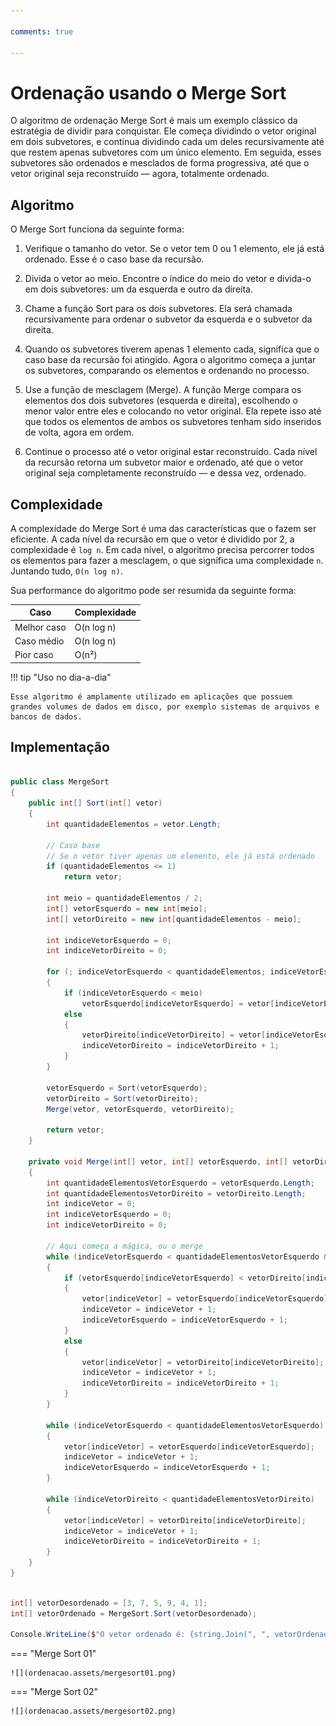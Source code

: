 ```yaml
---

comments: true

---
```


# **Ordenação usando o Merge Sort**

O algoritmo de ordenação Merge Sort é mais um exemplo clássico da estratégia de dividir para conquistar. Ele começa dividindo o vetor original em dois subvetores, e continua dividindo cada um deles recursivamente até que restem apenas subvetores com um único elemento. Em seguida, esses subvetores são ordenados e mesclados de forma progressiva, até que o vetor original seja reconstruído — agora, totalmente ordenado.

## **Algoritmo**

O Merge Sort funciona da seguinte forma:

1. Verifique o tamanho do vetor. Se o vetor tem 0 ou 1 elemento, ele já está ordenado. Esse é o caso base da recursão.

2. Divida o vetor ao meio. Encontre o índice do meio do vetor e divida-o em dois subvetores: um da esquerda e outro da direita.

3. Chame a função Sort para os dois subvetores. Ela será chamada recursivamente para ordenar o subvetor da esquerda e o subvetor da direita.

4. Quando os subvetores tiverem apenas 1 elemento cada, significa que o caso base da recursão foi atingido. Agora o algoritmo começa a juntar os subvetores, comparando os elementos e ordenando no processo.

5. Use a função de mesclagem (Merge). A função Merge compara os elementos dos dois subvetores (esquerda e direita), escolhendo o menor valor entre eles e colocando no vetor original. Ela repete isso até que todos os elementos de ambos os subvetores tenham sido inseridos de volta, agora em ordem.

6. Continue o processo até o vetor original estar reconstruído. Cada nível da recursão retorna um subvetor maior e ordenado, até que o vetor original seja completamente reconstruído — e dessa vez, ordenado.

## **Complexidade**

A complexidade do Merge Sort é uma das características que o fazem ser eficiente. A cada nível da recursão em que o vetor é dividido por 2, a complexidade é `log n`. Em cada nível, o algoritmo precisa percorrer todos os elementos para fazer a mesclagem, o que significa uma complexidade `n`. Juntando tudo, `O(n log n)`.

Sua performance do algoritmo pode ser resumida da seguinte forma:

| Caso         | Complexidade |
|--------------|--------------|
| Melhor caso  | O(n log n)   |
| Caso médio   | O(n log n)   |
| Pior caso    | O(n²)        |

!!! tip "Uso no dia-a-dia"

    Esse algoritmo é amplamente utilizado em aplicações que possuem grandes volumes de dados em disco, por exemplo sistemas de arquivos e bancos de dados.

## **Implementação**

```csharp

public class MergeSort
{
    public int[] Sort(int[] vetor)
    {
        int quantidadeElementos = vetor.Length;

        // Caso base
        // Se o vetor tiver apenas um elemento, ele já está ordenado
        if (quantidadeElementos <= 1)
            return vetor;

        int meio = quantidadeElementos / 2;
        int[] vetorEsquerdo = new int[meio];
        int[] vetorDireito = new int[quantidadeElementos - meio];

        int indiceVetorEsquerdo = 0;
        int indiceVetorDireito = 0;

        for (; indiceVetorEsquerdo < quantidadeElementos; indiceVetorEsquerdo++)
        {
            if (indiceVetorEsquerdo < meio)
                vetorEsquerdo[indiceVetorEsquerdo] = vetor[indiceVetorEsquerdo];
            else
            {
                vetorDireito[indiceVetorDireito] = vetor[indiceVetorEsquerdo];
                indiceVetorDireito = indiceVetorDireito + 1;
            }
        }

        vetorEsquerdo = Sort(vetorEsquerdo);
        vetorDireito = Sort(vetorDireito);
        Merge(vetor, vetorEsquerdo, vetorDireito);

        return vetor;
    }

    private void Merge(int[] vetor, int[] vetorEsquerdo, int[] vetorDireito)
    {
        int quantidadeElementosVetorEsquerdo = vetorEsquerdo.Length;
        int quantidadeElementosVetorDireito = vetorDireito.Length;
        int indiceVetor = 0;
        int indiceVetorEsquerdo = 0;
        int indiceVetorDireito = 0;

        // Aqui começa a mágica, ou o merge
        while (indiceVetorEsquerdo < quantidadeElementosVetorEsquerdo && indiceVetorDireito < quantidadeElementosVetorDireito)
        {
            if (vetorEsquerdo[indiceVetorEsquerdo] < vetorDireito[indiceVetorDireito])
            {
                vetor[indiceVetor] = vetorEsquerdo[indiceVetorEsquerdo];
                indiceVetor = indiceVetor + 1;
                indiceVetorEsquerdo = indiceVetorEsquerdo + 1;
            }
            else
            {
                vetor[indiceVetor] = vetorDireito[indiceVetorDireito];
                indiceVetor = indiceVetor + 1;
                indiceVetorDireito = indiceVetorDireito + 1;
            }
        }

        while (indiceVetorEsquerdo < quantidadeElementosVetorEsquerdo)
        {
            vetor[indiceVetor] = vetorEsquerdo[indiceVetorEsquerdo];
            indiceVetor = indiceVetor + 1;
            indiceVetorEsquerdo = indiceVetorEsquerdo + 1;
        }

        while (indiceVetorDireito < quantidadeElementosVetorDireito)
        {
            vetor[indiceVetor] = vetorDireito[indiceVetorDireito];
            indiceVetor = indiceVetor + 1;
            indiceVetorDireito = indiceVetorDireito + 1;
        }
    }
}

```

```csharp

int[] vetorDesordenado = [3, 7, 5, 9, 4, 1];
int[] vetorOrdenado = MergeSort.Sort(vetorDesordenado);

Console.WriteLine($"O vetor ordenado é: {string.Join(", ", vetorOrdenado)}.");

```

=== "Merge Sort 01"

    ![](ordenacao.assets/mergesort01.png)

=== "Merge Sort 02"

    ![](ordenacao.assets/mergesort02.png)